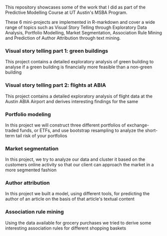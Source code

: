 This repository showcases some of the work that I did as part of the Predictive Modelling Course at UT Austin's MSBA Program.

These 6 mini-projects are implemented in R-markdown and cover a wide range of topics such as Visual Story Telling through Exploratory Data Analysis, Portfolio Modelling, Market Segmentation, Association Rule Mining and Prediction of Author Attribution through text mining.

### Visual story telling part 1: green buildings
This project contains a detailed exploratory analysis of green building to analyse if a green building is financially more feasible than a non-green building

### Visual story telling part 2: flights at ABIA
This project contains a detailed exploratory analysis of flight data at the Austin ABIA Airport and derives interesting findings for the same 

### Portfolio modeling
In this project we will construct three different portfolios of exchange-traded funds, or ETFs, and use bootstrap resampling to analyze the short-term tail risk of your portfolios

### Market segmentation
In this project, we try to analyze our data and cluster it based on the customers online activity so that our client can approach the market in a more segmented fashion

### Author attribution
In this project we built a model, using different tools, for predicting the author of an article on the basis of that article's textual content

### Association rule mining
Using the data available for grocery purchases we tried to derive some interesting association rules for different shopping baskets
